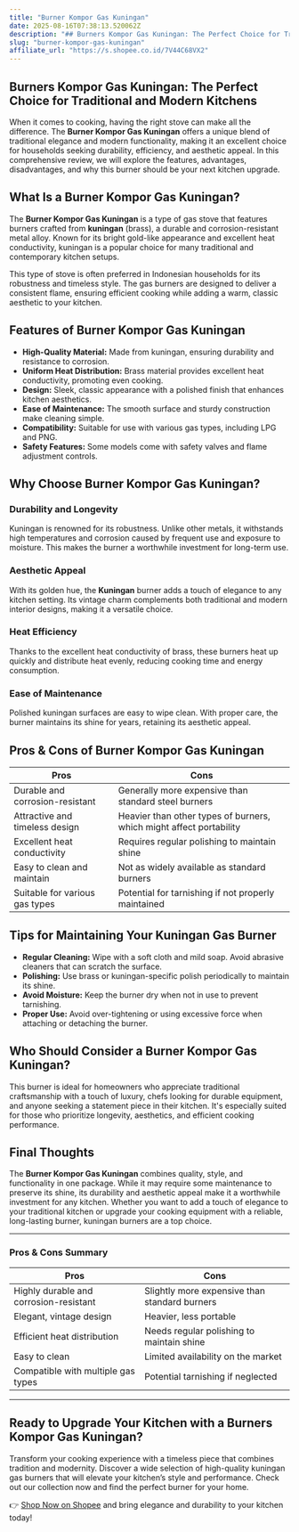 ```yaml
---
title: "Burner Kompor Gas Kuningan"
date: 2025-08-16T07:38:13.520062Z
description: "## Burners Kompor Gas Kuningan: The Perfect Choice for Traditional and Modern Kitchens..."
slug: "burner-kompor-gas-kuningan"
affiliate_url: "https://s.shopee.co.id/7V44C68VX2"
---
```

## Burners Kompor Gas Kuningan: The Perfect Choice for Traditional and Modern Kitchens

When it comes to cooking, having the right stove can make all the difference. The **Burner Kompor Gas Kuningan** offers a unique blend of traditional elegance and modern functionality, making it an excellent choice for households seeking durability, efficiency, and aesthetic appeal. In this comprehensive review, we will explore the features, advantages, disadvantages, and why this burner should be your next kitchen upgrade.

## What Is a Burner Kompor Gas Kuningan?

The **Burner Kompor Gas Kuningan** is a type of gas stove that features burners crafted from **kuningan** (brass), a durable and corrosion-resistant metal alloy. Known for its bright gold-like appearance and excellent heat conductivity, kuningan is a popular choice for many traditional and contemporary kitchen setups.

This type of stove is often preferred in Indonesian households for its robustness and timeless style. The gas burners are designed to deliver a consistent flame, ensuring efficient cooking while adding a warm, classic aesthetic to your kitchen.

## Features of Burner Kompor Gas Kuningan

- **High-Quality Material:** Made from kuningan, ensuring durability and resistance to corrosion.
- **Uniform Heat Distribution:** Brass material provides excellent heat conductivity, promoting even cooking.
- **Design:** Sleek, classic appearance with a polished finish that enhances kitchen aesthetics.
- **Ease of Maintenance:** The smooth surface and sturdy construction make cleaning simple.
- **Compatibility:** Suitable for use with various gas types, including LPG and PNG.
- **Safety Features:** Some models come with safety valves and flame adjustment controls.

## Why Choose Burner Kompor Gas Kuningan?

### Durability and Longevity

Kuningan is renowned for its robustness. Unlike other metals, it withstands high temperatures and corrosion caused by frequent use and exposure to moisture. This makes the burner a worthwhile investment for long-term use.

### Aesthetic Appeal

With its golden hue, the **Kuningan** burner adds a touch of elegance to any kitchen setting. Its vintage charm complements both traditional and modern interior designs, making it a versatile choice.

### Heat Efficiency

Thanks to the excellent heat conductivity of brass, these burners heat up quickly and distribute heat evenly, reducing cooking time and energy consumption.

### Ease of Maintenance

Polished kuningan surfaces are easy to wipe clean. With proper care, the burner maintains its shine for years, retaining its aesthetic appeal.

## Pros & Cons of Burner Kompor Gas Kuningan

| **Pros** | **Cons** |
|--------------------------|------------------------------|
| Durable and corrosion-resistant | Generally more expensive than standard steel burners |
| Attractive and timeless design | Heavier than other types of burners, which might affect portability |
| Excellent heat conductivity | Requires regular polishing to maintain shine |
| Easy to clean and maintain | Not as widely available as standard burners |
| Suitable for various gas types | Potential for tarnishing if not properly maintained |

## Tips for Maintaining Your Kuningan Gas Burner

- **Regular Cleaning:** Wipe with a soft cloth and mild soap. Avoid abrasive cleaners that can scratch the surface.
- **Polishing:** Use brass or kuningan-specific polish periodically to maintain its shine.
- **Avoid Moisture:** Keep the burner dry when not in use to prevent tarnishing.
- **Proper Use:** Avoid over-tightening or using excessive force when attaching or detaching the burner.

## Who Should Consider a Burner Kompor Gas Kuningan?

This burner is ideal for homeowners who appreciate traditional craftsmanship with a touch of luxury, chefs looking for durable equipment, and anyone seeking a statement piece in their kitchen. It's especially suited for those who prioritize longevity, aesthetics, and efficient cooking performance.

## Final Thoughts

The **Burner Kompor Gas Kuningan** combines quality, style, and functionality in one package. While it may require some maintenance to preserve its shine, its durability and aesthetic appeal make it a worthwhile investment for any kitchen. Whether you want to add a touch of elegance to your traditional kitchen or upgrade your cooking equipment with a reliable, long-lasting burner, kuningan burners are a top choice.

---

### Pros & Cons Summary

| **Pros** | **Cons** |
|--------------|--------------|
| Highly durable and corrosion-resistant | Slightly more expensive than standard burners |
| Elegant, vintage design | Heavier, less portable |
| Efficient heat distribution | Needs regular polishing to maintain shine |
| Easy to clean | Limited availability on the market |
| Compatible with multiple gas types | Potential tarnishing if neglected |

---

## Ready to Upgrade Your Kitchen with a Burners Kompor Gas Kuningan?

Transform your cooking experience with a timeless piece that combines tradition and modernity. Discover a wide selection of high-quality kuningan gas burners that will elevate your kitchen’s style and performance. Check out our collection now and find the perfect burner for your home.

👉 [Shop Now on Shopee](https://s.shopee.co.id/7V44C68VX2) and bring elegance and durability to your kitchen today!